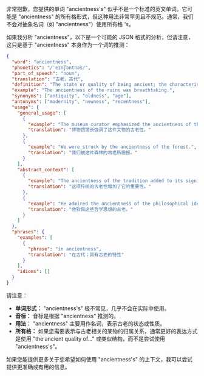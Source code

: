 非常抱歉，您提供的单词 "ancientness's" 似乎不是一个标准的英文单词。它可能是 "ancientness" 的所有格形式，但这种用法非常罕见且不规范。通常，我们不会对抽象名词（如 "ancientness"）使用所有格 's。

如果我分析 "ancientness"，以下是一个可能的 JSON 格式的分析，但请注意，这只是基于 "ancientness" 本身作为一个词的推测：

```json
{
  "word": "ancientness",
  "phonetics": "/ˈeɪnʃəntnəs/",
  "part_of_speech": "noun",
  "translation": "古老，古代",
  "definition": "The state or quality of being ancient; the characteristic of belonging to the distant past.",
  "example": "The ancientness of the ruins was breathtaking.",
  "synonyms": ["antiquity", "oldness", "age"],
  "antonyms": ["modernity", "newness", "recentness"],
  "usage": {
    "general_usage": [
      {
        "example": "The museum curator emphasized the ancientness of the artifact.",
        "translation": "博物馆馆长强调了这件文物的古老性。"
      },
      {
        "example": "We were struck by the ancientness of the forest.",
        "translation": "我们被这片森林的古老所震撼。"
      }
    ],
    "abstract_context": [
      {
        "example": "The ancientness of the tradition added to its significance.",
        "translation": "这项传统的古老性增加了它的重要性。"
      },
      {
        "example": "He admired the ancientness of the philosophical ideas.",
        "translation": "他钦佩这些哲学思想的古老。"
      }
    ]
  },
  "phrases": {
    "examples": [
      {
        "phrase": "in ancientness",
        "translation": "在古代；具有古老的特性"
      }
    ],
    "idioms": []
  }
}
```

请注意：

*   **单词形式：** "ancientness's" 极不常见，几乎不会在实际中使用。
*   **音标：** 音标是根据 "ancientness" 推测的。
*   **用法：**  "ancientness" 主要用作名词，表示古老的状态或性质。
*   **所有格：** 如果您需要表示与古老相关的某物的归属关系，通常更好的表达方式是使用 "the ancient quality of..." 或类似结构，而不是尝试使用 "ancientness's"。

如果您能提供更多关于您希望如何使用 "ancientness's" 的上下文，我可以尝试提供更准确或有用的信息。
 